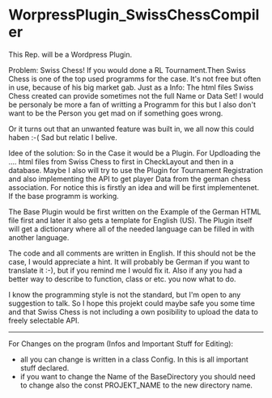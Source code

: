 # WorpressPlugin_SwissChessCompiler
This Rep. will be a Wordpress Plugin.

Problem: Swiss Chess!
If you would done a RL Tournament.Then Swiss Chess is one of the top used programms for the case.
It's not free but often in use, because of his big market gab.
Just as a Info: The html files Swiss Chess created can provide sometimes not the full Name or Data Set!
I would be personaly be more a fan of writting a Programm for this but I also don't want to be the Person you get mad on if something goes wrong.

Or it turns out that an unwanted feature was built in, we all now this could haben :-( Sad but relatic I belive.

Idee of the solution:
So in the Case it would be a Plugin. For Updloading the .... html files from Swiss Chess to first in CheckLayout and then in a database.
Maybe I also will try to use the Plugin for Tournament Registration and also implementing the API to get player Data from the german chess association.
For notice this is firstly an idea and will be first implementenet. If the base programm is working.

The Base Plugin would be first written on the Example of the German HTML file first and later it also gets a template for English (US).
The Plugin itself will get a dictionary where all of the needed language can be filled in with another language.

The code and all comments are written in English. If this should not be the case, I would appreciate a hint.
It will probably be German if you want to translate it :-), but if you remind me I would fix it.
Also if any you had a better way to describe to function, class or etc. you now what to do.

I know the programming style is not the standard, but I'm open to any suggestion to talk.
So I hope this projekt could maybe safe you some time and that Swiss Chess is not including a own posibility to upload the data to freely selectable API.

---------------------------------------------------------------------------------------------------------------------------------------------------------

For Changes on the program (Infos and Important Stuff for Editing):

- all you can change is written in a class Config. In this is all important stuff declared.
- if you want to change the Name of the BaseDirectory you   should need to change also the const PROJEKT_NAME to the new directory name.
